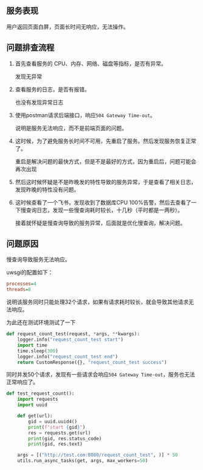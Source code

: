 
## 服务表现

用户返回页面白屏，页面长时间无响应，无法操作。

## 问题排查流程

1. 首先查看服务的 CPU、内存、网络、磁盘等指标，是否有异常。

    发现无异常

2. 查看服务的日志，是否有报错。

    也没有发现异常日志
3. 使用postman请求后端接口，响应`504 Gateway Time-out`。

    说明是服务无法响应，而不是前端页面的问题。

4. 这时候，为了避免服务长时间不可用，先重启了服务。然后发现服务恢复正常了。

    重启是解决问题的最快方式，但是不是最好的方式，因为重启后，问题可能会再次出现

5. 然后这时候怀疑是不是昨晚发的特性导致的服务异常，于是查看了相关日志，发现昨晚的特性没有问题。

6. 这时候查看了一个飞书，发现收到了数据库CPU 100%告警，然后去查看了一下慢查询日志，发现一些慢查询耗时较长，十几秒（平时都是一两秒）。

    接着就怀疑是慢查询导致的服务异常，后面就是优化慢查询，解决问题。

## 问题原因

慢查询导致服务无法响应。

uwsgi的配置如下：

```ini
processes=4
threads=8
```

说明该服务同时只能处理32个请求，如果有请求耗时较长，就会导致其他请求无法响应。

为此还在测试环境测试了一下
    
```python
def request_count_test(request, *args, **kwargs):
    logger.info("request_count_test start")
    import time
    time.sleep(300)
    logger.info("request_count_test end")
    return CustomResponse({}, "request_count_test success")
```

同时并发50个请求，发现有一些请求会响应`504 Gateway Time-out`，服务也无法正常响应了。

```python
def test_request_count():
    import requests
    import uuid

    def get(url):
        gid = uuid.uuid4()
        print(f"start {gid}")
        res = requests.get(url)
        print(gid, res.status_code)
        print(gid, res.text)

    args = [("http://test.com:8080/request_count_test", )] * 50
    utils.run_async_tasks(get, args, max_workers=50)
```


